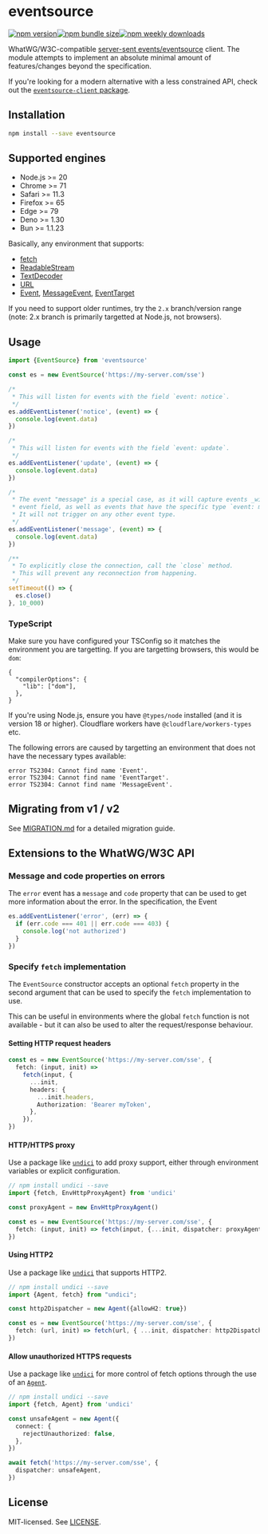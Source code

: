 # eventsource

[![npm version](https://img.shields.io/npm/v/eventsource.svg?style=flat-square)](https://www.npmjs.com/package/eventsource)[![npm bundle size](https://img.shields.io/bundlephobia/minzip/eventsource?style=flat-square)](https://bundlephobia.com/result?p=eventsource)[![npm weekly downloads](https://img.shields.io/npm/dw/eventsource.svg?style=flat-square)](https://www.npmjs.com/package/eventsource)

WhatWG/W3C-compatible [server-sent events/eventsource](https://developer.mozilla.org/en-US/docs/Web/API/Server-sent_events) client. The module attempts to implement an absolute minimal amount of features/changes beyond the specification.

If you're looking for a modern alternative with a less constrained API, check out the [`eventsource-client` package](https://www.npmjs.com/package/eventsource-client).

## Installation

```bash
npm install --save eventsource
```

## Supported engines

- Node.js >= 20
- Chrome >= 71
- Safari >= 11.3
- Firefox >= 65
- Edge >= 79
- Deno >= 1.30
- Bun >= 1.1.23

Basically, any environment that supports:

- [fetch](https://developer.mozilla.org/en-US/docs/Web/API/fetch)
- [ReadableStream](https://developer.mozilla.org/en-US/docs/Web/API/ReadableStream)
- [TextDecoder](https://developer.mozilla.org/en-US/docs/Web/API/TextDecoder)
- [URL](https://developer.mozilla.org/en-US/docs/Web/API/URL)
- [Event](https://developer.mozilla.org/en-US/docs/Web/API/Event), [MessageEvent](https://developer.mozilla.org/en-US/docs/Web/API/MessageEvent), [EventTarget](https://developer.mozilla.org/en-US/docs/Web/API/EventTarget)

If you need to support older runtimes, try the `2.x` branch/version range (note: 2.x branch is primarily targetted at Node.js, not browsers).

## Usage

```ts
import {EventSource} from 'eventsource'

const es = new EventSource('https://my-server.com/sse')

/*
 * This will listen for events with the field `event: notice`.
 */
es.addEventListener('notice', (event) => {
  console.log(event.data)
})

/*
 * This will listen for events with the field `event: update`.
 */
es.addEventListener('update', (event) => {
  console.log(event.data)
})

/*
 * The event "message" is a special case, as it will capture events _without_ an
 * event field, as well as events that have the specific type `event: message`.
 * It will not trigger on any other event type.
 */
es.addEventListener('message', (event) => {
  console.log(event.data)
})

/**
 * To explicitly close the connection, call the `close` method.
 * This will prevent any reconnection from happening.
 */
setTimeout(() => {
  es.close()
}, 10_000)
```

### TypeScript

Make sure you have configured your TSConfig so it matches the environment you are targetting. If you are targetting browsers, this would be `dom`:

```jsonc
{
  "compilerOptions": {
    "lib": ["dom"],
  },
}
```

If you're using Node.js, ensure you have `@types/node` installed (and it is version 18 or higher). Cloudflare workers have `@cloudflare/workers-types` etc.

The following errors are caused by targetting an environment that does not have the necessary types available:

```
error TS2304: Cannot find name 'Event'.
error TS2304: Cannot find name 'EventTarget'.
error TS2304: Cannot find name 'MessageEvent'.
```

## Migrating from v1 / v2

See [MIGRATION.md](MIGRATION.md#v2-to-v3) for a detailed migration guide.

## Extensions to the WhatWG/W3C API

### Message and code properties on errors

The `error` event has a `message` and `code` property that can be used to get more information about the error. In the specification, the Event

```ts
es.addEventListener('error', (err) => {
  if (err.code === 401 || err.code === 403) {
    console.log('not authorized')
  }
})
```

### Specify `fetch` implementation

The `EventSource` constructor accepts an optional `fetch` property in the second argument that can be used to specify the `fetch` implementation to use.

This can be useful in environments where the global `fetch` function is not available - but it can also be used to alter the request/response behaviour.

#### Setting HTTP request headers

```ts
const es = new EventSource('https://my-server.com/sse', {
  fetch: (input, init) =>
    fetch(input, {
      ...init,
      headers: {
        ...init.headers,
        Authorization: 'Bearer myToken',
      },
    }),
})
```

#### HTTP/HTTPS proxy

Use a package like [`undici`](https://github.com/nodejs/undici) to add proxy support, either through environment variables or explicit configuration.

```ts
// npm install undici --save
import {fetch, EnvHttpProxyAgent} from 'undici'

const proxyAgent = new EnvHttpProxyAgent()

const es = new EventSource('https://my-server.com/sse', {
  fetch: (input, init) => fetch(input, {...init, dispatcher: proxyAgent}),
})
```

#### Using HTTP2

Use a package like [`undici`](https://github.com/nodejs/undici) that supports HTTP2.

```ts
// npm install undici --save
import {Agent, fetch} from "undici";

const http2Dispatcher = new Agent({allowH2: true})

const es = new EventSource('https://my-server.com/sse', {
  fetch: (url, init) => fetch(url, { ...init, dispatcher: http2Dispatcher })
})
```

#### Allow unauthorized HTTPS requests

Use a package like [`undici`](https://github.com/nodejs/undici) for more control of fetch options through the use of an [`Agent`](https://undici.nodejs.org/#/docs/api/Agent.md).

```ts
// npm install undici --save
import {fetch, Agent} from 'undici'

const unsafeAgent = new Agent({
  connect: {
    rejectUnauthorized: false,
  },
})

await fetch('https://my-server.com/sse', {
  dispatcher: unsafeAgent,
})
```

## License

MIT-licensed. See [LICENSE](LICENSE).
